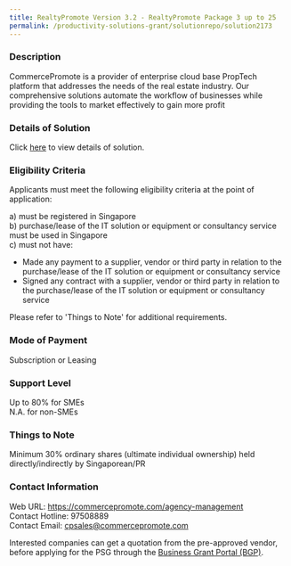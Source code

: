 ```yaml
---
title: RealtyPromote Version 3.2 - RealtyPromote Package 3 up to 25
permalink: /productivity-solutions-grant/solutionrepo/solution2173
---
```


### Description

CommercePromote is a provider of enterprise cloud base PropTech platform that addresses the needs of the real estate industry. Our comprehensive solutions automate the workflow of businesses while providing the tools to market effectively to gain more profit

### Details of Solution

Click <a href='https://www.gobusiness.gov.sg/images/psg/CommercePromote_Desensitised_Annex_3-_Part_3.pdf' target='_blank' rel='noopener'>here</a> to view details of solution.

### Eligibility Criteria

Applicants must meet the following eligibility criteria at the point of application:

a) must be registered in Singapore <br>
b) purchase/lease of the IT solution or equipment or consultancy service must be used in Singapore <br>
c) must not have:
- Made any payment to a supplier, vendor or third party in relation to the purchase/lease of the IT solution or equipment or consultancy service
- Signed any contract with a supplier, vendor or third party in relation to the purchase/lease of the IT solution or equipment or consultancy service

Please refer to 'Things to Note' for additional requirements.

### Mode of Payment
Subscription or Leasing

### Support Level
Up to 80% for SMEs <br>
N.A. for non-SMEs

### Things to Note
Minimum 30% ordinary shares (ultimate individual ownership) held directly/indirectly by Singaporean/PR

### Contact Information
Web URL: https://commercepromote.com/agency-management <br>Contact Hotline: 97508889 <br>Contact Email: cpsales@commercepromote.com <br>

Interested companies can get a quotation from the pre-approved vendor, before applying for the PSG through the <a target='_blank' rel='noopener' href='https://www.businessgrants.gov.sg/'>Business Grant Portal (BGP)</a>.
